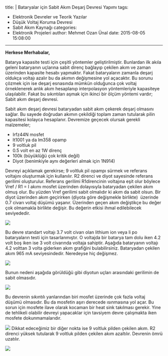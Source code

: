 title: |
  Bataryalar için Sabit Akım Deşarj Devresi Yapımı
tags:
  - Elektronik Devreler ve Teorik Yazılar
  - Düşük Voltaj Koruma Devresi
  - Sabit Akım Kaynağı
categories:
  - Elektronik Projeleri
author: Mehmet Ozan Ünal
date: 2015-08-05 15:08:00
---
**Herkese Merhabalar,**  

Batarya kapasite testi için çeşitli yöntemler geliştirilmiştir. Bunlardan ilk akıla geleni bataryanın uçlarına sabit direnç bağlayıp çekilen akım ve zaman üzerinden kapasite hesabı yapmaktır. Fakat bataryaların zamanla deşarj oldukça voltajı azalır bu da akımın değişmesine yol açacaktır. Bu sorunu çözmek için ise deşarj esnasında mümkün olduğunca çok voltaj örneklenerek anlık akım hesaplanıp interpolasyon yöntemleriyle kapasiteye ulaşılabilir. Fakat bu sıkıntıları aşmak için ikinci bir ölçüm yöntemi vardır; Sabit akım deşarj devresi.  

Sabit akım deşarj devresi bataryadan sabit akım çekerek deşarj olmasını sağlar. Bu sayede doğrudan akımın çekildiği toplam zaman tutularak pilin kapasitesi kolayca hesaplanır. Devremize geçecek olursak gerekli malzemeler;  

<!-- more -->  

*   Irfz44N mosfet
*   lt1001 ya da lm358 opamp
*   9 voltluk pil
*   0.5 volt en az 1W direnç
*   100k (büyüklüğü çok kritik değil)
*   Diyot (benimkiyle aynı değerleri almak için 1N914)

Devreyi açıklamak gerekirse; 9 voltluk pil opampı sürmek ve referans voltajını oluşturmak için kullanılır. R2 direnci ve diyot sayesinde referans gerilimi oluşturulur. Referans gerilimi R1direncinin voltajına eşit olur böylece Vref / R1 = I akımı mosfet üzerinden dolayısıyla bataryadan çekilen akım olmuş olur. Bu yüzden Vref gerilimi sabit olmalıdır ki akım da sabit olsun. Bir diyot üzerinden akım geçirirken (diyota göre değişmekle birlikte)  üzerinde 0.7 civarı voltaj düşümü yaşanır. Üzerinden geçen akım değiştikçe bu değer çok olmamakla birlikte değişir. Bu değerin etkisi ihmal edilebilecek seviyededir.  

[![](http://1.bp.blogspot.com/-pBlrI4-Ue6s/VcDK8mgNBFI/AAAAAAAAM6A/uZ1J1A-n3go/s640/Capture0.JPG)](http://1.bp.blogspot.com/-pBlrI4-Ue6s/VcDK8mgNBFI/AAAAAAAAM6A/uZ1J1A-n3go/s1600/Capture0.JPG)

Bu devre standart voltajı 3.7 volt civarı olan lithium ion veya li po bataryaların testi için tasarlanmıştır. O voltajda bir batarya tam dolu iken 4.2 volt boş iken ise 3 volt civarında voltaja sahiptir. Aşağıda bataryanın voltajı 4.2 volttan 3 volta giderken akım grafiğini bulabilirsiniz. Bataryadan çekilen akım 965 mA seviyesindedir. Neredeyse hiç değişmez.  

[![](http://2.bp.blogspot.com/--e9hAYwYo-8/VcGiFw9bw6I/AAAAAAAAM6Y/huYk6_wz41E/s640/Capture.JPG)](http://2.bp.blogspot.com/--e9hAYwYo-8/VcGiFw9bw6I/AAAAAAAAM6Y/huYk6_wz41E/s1600/Capture.JPG)

Bunun nedeni aşağıda görüldüğü gibi diyotun uçları arasındaki gerilimin de sabit olmasıdır.  

[![](http://3.bp.blogspot.com/-UhmDvixo9xw/VcDK9wJqbrI/AAAAAAAAM5g/9r4T00zF80E/s400/Capture5.JPG)](http://3.bp.blogspot.com/-UhmDvixo9xw/VcDK9wJqbrI/AAAAAAAAM5g/9r4T00zF80E/s1600/Capture5.JPG)

Bu devrenin sıkıntılı yanlarından biri mosfet üzerinde çok fazla voltaj düşümü olmasıdır. Bu da mosfetin aşırı derecede ısınmasına yol açar. Bu sorun için mosfete ilave olarak kocaman bir heat sink takılması gerekir. Yine de tehlikeli olabilir devreyi yapacaklar için tavsiyem devre çalışmakta iken mosfete dokunmamalarıdır.

[![](http://2.bp.blogspot.com/-giXh4Sp-5yQ/VcDK9P3Sy0I/AAAAAAAAM5c/MMIaNP1OgIs/s400/Capture3.JPG)](http://2.bp.blogspot.com/-giXh4Sp-5yQ/VcDK9P3Sy0I/AAAAAAAAM5c/MMIaNP1OgIs/s1600/Capture3.JPG) 
Dikkat edeceğimiz bir diğer nokta ise 9 voltluk pilden çekilen akım. R2 direnci yüksek tutularak 9 voltluk pilden çekilen akım azaltılır. Devrenin ömrü uzatılır.  

[![](http://1.bp.blogspot.com/-ypKD-3LarxM/VcDK-Fb28CI/AAAAAAAAM5k/iL3HE5C0Y1k/s400/Capture6.JPG)](http://1.bp.blogspot.com/-ypKD-3LarxM/VcDK-Fb28CI/AAAAAAAAM5k/iL3HE5C0Y1k/s1600/Capture6.JPG)